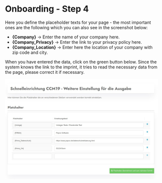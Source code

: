 # Onboarding - Step 4

Here you define the placeholder texts for your page - the most important ones are the following which you can also see in the screenshot below:

* **{Company}** -&gt; Enter the name of your company here.
* **{Company_Privacy}** -&gt; Enter the link to your privacy policy here.
* **{Company_Location}** -&gt; Enter here the location of your company with zip code and city.

When you have entered the data, click on the green button below. Since the system knows the link to the imprint, it tries to read the necessary data from the page, please correct it if necessary.

![screenshot-1614090487279-2791](../assets/screenshot-1614090487279-2791.jpg)